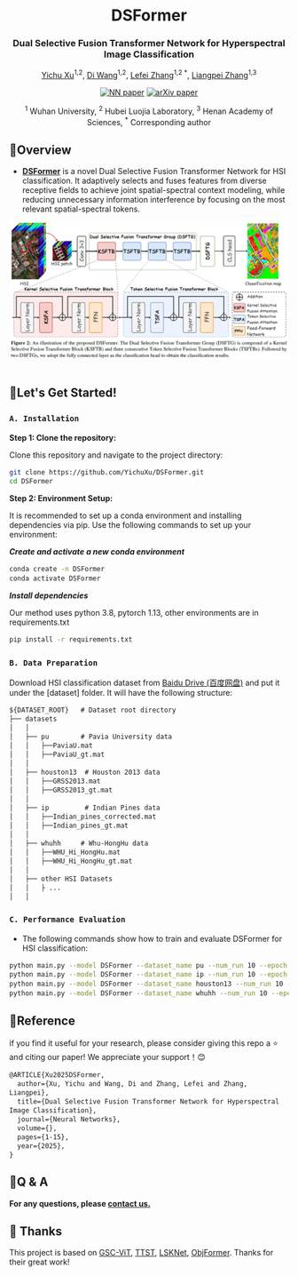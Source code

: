 <div align="center">
<h1 align="center">DSFormer</h1>

<h3>Dual Selective Fusion Transformer Network for Hyperspectral Image Classification
</h3>

[Yichu Xu](https://scholar.google.com/citations?user=CxKy4lEAAAAJ&hl=en&oi=ao)<sup>1,2</sup>, 
[Di Wang](https://scholar.google.com/citations?user=3fThjewAAAAJ&hl=en)<sup>1,2</sup>, 
[Lefei Zhang](https://scholar.google.com/citations?user=BLKHwNwAAAAJ&hl=en)<sup>1,2 *</sup>, 
[Liangpei Zhang](https://scholar.google.com/citations?user=vzj2hcYAAAAJ&hl=en)<sup>1,3 </sup>

[![NN paper](https://img.shields.io/badge/NN-paper-00629B.svg)](https://arxiv.org/abs/2410.03171) [![arXiv paper](https://img.shields.io/badge/arXiv-paper-b31b1b.svg)](https://arxiv.org/abs/2410.03171)

<sup>1</sup> Wuhan University, <sup>2</sup> Hubei Luojia Laboratory,  <sup>3</sup> Henan Academy of Sciences,  <sup>*</sup> Corresponding author

</div>


## 📖Overview

* [**DSFormer**](https://arxiv.org/abs/2410.03171) is a novel Dual Selective Fusion
Transformer Network  for HSI classification. It adaptively selects and fuses features from diverse
receptive fields to achieve joint spatial-spectral context modeling, while reducing unnecessary information
interference by focusing on the most relevant spatial-spectral tokens.  

<div align="center">
  <img src="./figures/DSFormer.png"><br><br>
</div>

## 🚀Let's Get Started!
### `A. Installation`
**Step 1: Clone the repository:**

Clone this repository and navigate to the project directory:
```bash
git clone https://github.com/YichuXu/DSFormer.git
cd DSFormer
```

**Step 2: Environment Setup:**

It is recommended to set up a conda environment and installing dependencies via pip. Use the following commands to set up your environment:

***Create and activate a new conda environment***

```bash
conda create -n DSFormer
conda activate DSFormer
```

***Install dependencies***

Our method uses python 3.8, pytorch 1.13, other environments are in requirements.txt
```bash
pip install -r requirements.txt
```

### `B. Data Preparation`

Download HSI classification dataset from [Baidu Drive (百度网盘)](https://pan.baidu.com/s/1bSqq-Uv3AC5qfRmqxbMjfg?pwd=2025) and put it under the [dataset] folder. It will have the following structure: 
```
${DATASET_ROOT}   # Dataset root directory
├── datasets
│   │
│   ├── pu        # Pavia University data
│   │   ├──PaviaU.mat
│   │   ├──PaviaU_gt.mat
│   │
│   ├── houston13  # Houston 2013 data
│   │   ├──GRSS2013.mat
│   │   ├──GRSS2013_gt.mat 
│   │
│   ├── ip         # Indian Pines data	
│   │   ├──Indian_pines_corrected.mat
│   │   ├──Indian_pines_gt.mat 
│   │     
│   ├── whuhh     # Whu-HongHu data
│   │   ├──WHU_Hi_HongHu.mat
│   │   ├──WHU_Hi_HongHu_gt.mat 
│   │
│   ├── other HSI Datasets   
│   │   ├ ... 
│   │    

```

### `C. Performance Evaluation`
- The following commands show how to train and evaluate DSFormer for HSI classification:
```bash
python main.py --model DSFormer --dataset_name pu --num_run 10 --epoch 500 --device 0 --dataID 1 --patch_size 10 --k 2/5 --train_num 30 --group_num 4 --ps 2
python main.py --model DSFormer --dataset_name ip --num_run 10 --epoch 500 --device 1 --dataID 4 --patch_size 10 --k 4/5 --train_num 50 --group_num 4 --ps 2
python main.py --model DSFormer --dataset_name houston13 --num_run 10 --epoch 500 --device 2 --dataID 3 --patch_size 10 --k 3/5 --train_num 50 --group_num 4 --ps 2
python main.py --model DSFormer --dataset_name whuhh --num_run 10 --epoch 500 --device 3 --dataID 7 --patch_size 10 --k 3/5 --train_num 50 --group_num 4 --ps 2
```

## 📜Reference

if you find it useful for your research, please consider giving this repo a ⭐ and citing our paper! We appreciate your support！😊
```
@ARTICLE{Xu2025DSFormer,
  author={Xu, Yichu and Wang, Di and Zhang, Lefei and Zhang, Liangpei},
  title={Dual Selective Fusion Transformer Network for Hyperspectral Image Classification}, 
  journal={Neural Networks},
  volume={},
  pages={1-15},
  year={2025},
}
```

## 🙋Q & A
**For any questions, please [contact us.](mailto:xuyichu@whu.edu.cn)**



## 💖 Thanks
This project is based on [GSC-ViT](https://github.com/flyzzie/TGRS-GSC-VIT), [TTST](https://github.com/XY-boy/TTST),
[LSKNet](https://github.com/zcablii/LSKNet), [ObjFormer](https://github.com/ChenHongruixuan/ObjFormer). Thanks for their great work!<br>
